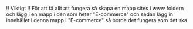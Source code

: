 !! Viktigt !!
För att få allt att fungera så skapa en mapp sites i www foldern och lägg i en mapp i den som heter "E-commerce" och sedan lägg in innehållet i denna mapp i "E-commerce" så borde det fungera som det ska
